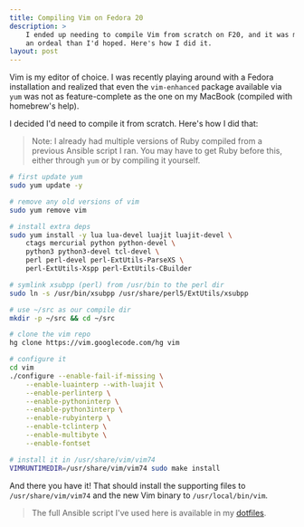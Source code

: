 ```yaml
---
title: Compiling Vim on Fedora 20
description: >
    I ended up needing to compile Vim from scratch on F20, and it was more of
    an ordeal than I'd hoped. Here's how I did it.
layout: post
---
```


Vim is my editor of choice. I was recently playing around with a Fedora
installation and realized that even the `vim-enhanced` package available via
`yum` was not as feature-complete as the one on my MacBook (compiled with
homebrew's help).

I decided I'd need to compile it from scratch. Here's how I did that:

>Note: I already had multiple versions of Ruby compiled from a previous Ansible
>script I ran. You may have to get Ruby before this, either through `yum` or by
>compiling it yourself.

```bash
# first update yum
sudo yum update -y

# remove any old versions of vim
sudo yum remove vim

# install extra deps
sudo yum install -y lua lua-devel luajit luajit-devel \
    ctags mercurial python python-devel \
    python3 python3-devel tcl-devel \
    perl perl-devel perl-ExtUtils-ParseXS \
    perl-ExtUtils-Xspp perl-ExtUtils-CBuilder

# symlink xsubpp (perl) from /usr/bin to the perl dir
sudo ln -s /usr/bin/xsubpp /usr/share/perl5/ExtUtils/xsubpp

# use ~/src as our compile dir
mkdir -p ~/src && cd ~/src

# clone the vim repo
hg clone https://vim.googlecode.com/hg vim

# configure it
cd vim
./configure --enable-fail-if-missing \
    --enable-luainterp --with-luajit \
    --enable-perlinterp \
    --enable-pythoninterp \
    --enable-python3interp \
    --enable-rubyinterp \
    --enable-tclinterp \
    --enable-multibyte \
    --enable-fontset

# install it in /usr/share/vim/vim74
VIMRUNTIMEDIR=/usr/share/vim/vim74 sudo make install
```

And there you have it! That should install the supporting files to
`/usr/share/vim/vim74` and the new Vim binary to `/usr/local/bin/vim`.

>The full Ansible script I've used here is available in my [dotfiles][].

[dotfiles]: https://github.com/ciarand/phoenix/blob/master/roles/editor/tasks/RedHat_extras.yml
